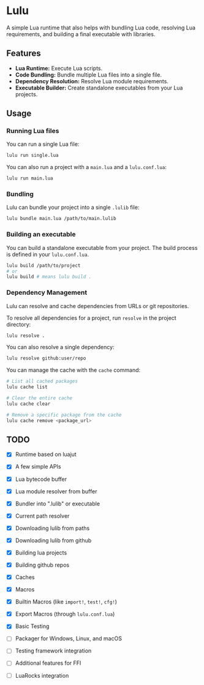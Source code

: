 # Lulu
A simple Lua runtime that also helps with bundling Lua code, resolving Lua requirements, and building a final executable with libraries.

## Features
*   **Lua Runtime:** Execute Lua scripts.
*   **Code Bundling:** Bundle multiple Lua files into a single file.
*   **Dependency Resolution:** Resolve Lua module requirements.
*   **Executable Builder:** Create standalone executables from your Lua projects.

## Usage
### Running Lua files

You can run a single Lua file:
```bash
lulu run single.lua
```

You can also run a project with a `main.lua` and a `lulu.conf.lua`:

```bash
lulu run main.lua
```

### Bundling
Lulu can bundle your project into a single `.lulib` file:
```bash
lulu bundle main.lua /path/to/main.lulib
```

### Building an executable
You can build a standalone executable from your project. The build process is defined in your `lulu.conf.lua`.

```bash
lulu build /path/to/project
# or
lulu build # means lulu build .
```

### Dependency Management
Lulu can resolve and cache dependencies from URLs or git repositories.

To resolve all dependencies for a project, run `resolve` in the project directory:

```bash
lulu resolve .
```

You can also resolve a single dependency:
```bash
lulu resolve github:user/repo
```

You can manage the cache with the `cache` command:
```bash
# List all cached packages
lulu cache list

# Clear the entire cache
lulu cache clear

# Remove a specific package from the cache
lulu cache remove <package_url>
```

## TODO

*   [x] Runtime based on luajut
*   [x] A few simple APIs
*   [x] Lua bytecode buffer
*   [x] Lua module resolver from buffer
*   [x] Bundler into ".lulib" or executable
*   [x] Current path resolver
*   [x] Downloading lulib from paths
*   [x] Downloading lulib from github
*   [x] Building lua projects
*   [x] Building github repos
*   [x] Caches
*   [x] Macros
*   [x] Builtin Macros (like `import!`, `test!`, `cfg!`)
*   [x] Export Macros (through `lulu.conf.lua`)
*   [x] Basic Testing
*   [ ] Packager for Windows, Linux, and macOS
*   [ ] Testing framework integration
*   [ ] Additional features for FFI
*   [ ] LuaRocks integration

